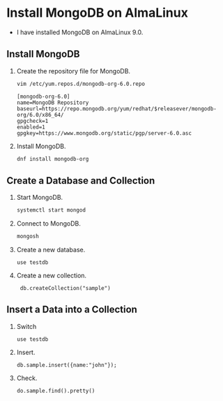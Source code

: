 # Install MongoDB on AlmaLinux
- I have installed MongoDB on AlmaLinux 9.0.

## Install MongoDB
1. Create the repository file for MongoDB.
   ```sh
   vim /etc/yum.repos.d/mongodb-org-6.0.repo
   ```
   ```
   [mongodb-org-6.0]
   name=MongoDB Repository
   baseurl=https://repo.mongodb.org/yum/redhat/$releasever/mongodb-org/6.0/x86_64/
   gpgcheck=1
   enabled=1
   gpgkey=https://www.mongodb.org/static/pgp/server-6.0.asc
   ```
1. Install MongoDB.
   ```sh
   dnf install mongodb-org
   ```

## Create a Database and Collection
1. Start MongoDB.
   ```sh
   systemctl start mongod
   ```
1. Connect to MongoDB.
   ```sh
   mongosh
   ```
1. Create a new database.
   ```
   use testdb
   ```
1. Create a new collection.
   ```
    db.createCollection("sample")
   ```

## Insert a Data into a Collection
1. Switch
   ```
   use testdb
   ```
1. Insert.
   ```
   db.sample.insert({name:"john"});
   ```
1. Check.
   ```
   do.sample.find().pretty()
   ```
